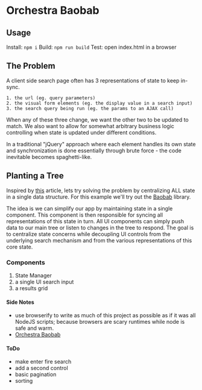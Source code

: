 # Orchestra Baobab

## Usage
Install: `npm i`
Build:   `npm run build`
Test:    open index.html in a browser

## The Problem

A client side search page often has 3 representations of state to keep in-sync. 

    1. the url (eg. query parameters)
    2. the visual form elements (eg. the display value in a search input)
    3. the search query being run (eg. the params to an AJAX call)

When any of these three change, we want the other two to be updated to match. We also want to allow for somewhat arbitrary business logic controlling when state is updated under different conditions. 

In a traditional "jQuery" approach where each element handles its own state and synchronization is done essentially through brute force - the code inevitable becomes spaghetti-like.

## Planting a Tree

Inspired by [this](http://www.christianalfoni.com/articles/2015_02_06_Plant-a-Baobab-tree-in-your-flux-application) article, lets try solving the problem by centralizing ALL state in a single data structure. For this example we'll try out the [Baobab](https://github.com/Yomguithereal/baobab) library.

The idea is we can simplify our app by maintaining state in a single component. This component is then responsible for syncing all representations of this state in turn. All UI components can simply push data to our main tree or listen to changes in the tree to respond. The goal is to centralize state concerns while decoupling UI controls from the underlying search mechanism and from the various representations of this core state.

### Components

1. State Manager
2. a single UI search input
3. a results grid

#### Side Notes
- use browserify to write as much of this project as possible as if it was all NodeJS scripts; because browsers are scary runtimes while node is safe and warm. 
- [Orchestra Baobab](https://www.youtube.com/watch?v=47_j5hoeIws)

#### ToDo
- make enter fire search
- add a second control
- basic pagination
- sorting
